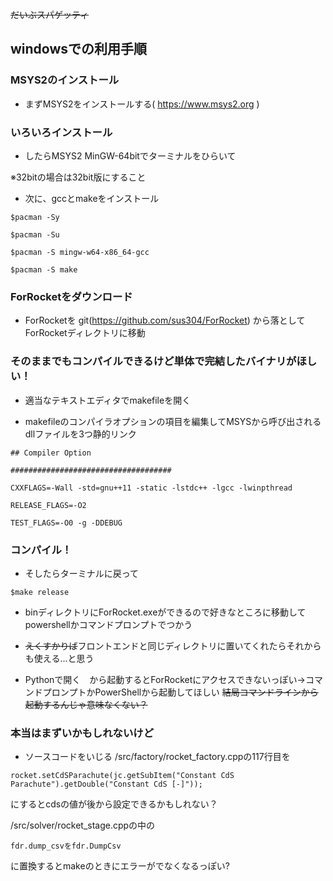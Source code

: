 
 ~~だいぶスパゲッティ~~

## windowsでの利用手順

### MSYS2のインストール

* まずMSYS2をインストールする( https://www.msys2.org )

### いろいろインストール

* したらMSYS2 MinGW-64bitでターミナルをひらいて

※32bitの場合は32bit版にすること

* 次に、gccとmakeをインストール

`$pacman -Sy`

`$pacman -Su`

`$pacman -S mingw-w64-x86_64-gcc`

`$pacman -S make`

### ForRocketをダウンロード

* ForRocketを git(https://github.com/sus304/ForRocket) から落としてForRocketディレクトリに移動

### そのままでもコンパイルできるけど単体で完結したバイナリがほしい！

* 適当なテキストエディタでmakefileを開く

* makefileのコンパイラオプションの項目を編集してMSYSから呼び出されるdllファイルを3つ静的リンク

```
## Compiler Option

####################################

CXXFLAGS=-Wall -std=gnu++11 -static -lstdc++ -lgcc -lwinpthread

RELEASE_FLAGS=-O2

TEST_FLAGS=-O0 -g -DDEBUG
```
    
### コンパイル！

* そしたらターミナルに戻って

`$make release`

* binディレクトリにForRocket.exeができるので好きなところに移動してpowershellかコマンドプロンプトでつかう

* ~~えくすかりば~~フロントエンドと同じディレクトリに置いてくれたらそれからも使える...と思う 
* Pythonで開く　から起動するとForRocketにアクセスできないっぽい→コマンドプロンプトかPowerShellから起動してほしい
~~結局コマンドラインから起動するんじゃ意味なくない？~~

### 本当はまずいかもしれないけど
* ソースコードをいじる
/src/factory/rocket_factory.cppの117行目を
```
rocket.setCdSParachute(jc.getSubItem("Constant CdS Parachute").getDouble("Constant CdS [-]"));
```
にするとcdsの値が後から設定できるかもしれない？

/src/solver/rocket_stage.cppの中の
```
fdr.dump_csvをfdr.DumpCsv
```
に置換するとmakeのときにエラーがでなくなるっぽい?

